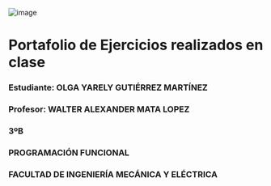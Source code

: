 ![image](https://portal.ucol.mx/content/micrositios/188/image/Escudo2021/1_Linea/UdeC%20Abajo_Negro.png)
# Portafolio de Ejercicios realizados en clase
### Estudiante: OLGA YARELY GUTIÉRREZ MARTÍNEZ
### Profesor: WALTER ALEXANDER MATA LOPEZ
### 3ºB
### PROGRAMACIÓN FUNCIONAL 
### FACULTAD DE INGENIERÍA MECÁNICA Y ELÉCTRICA
